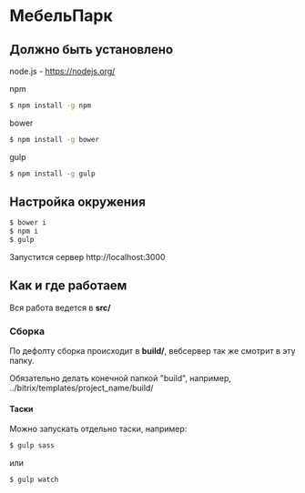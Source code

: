 # МебельПарк

## Должно быть установлено

node.js - https://nodejs.org/

npm

```bash
$ npm install -g npm
```

bower

```bash
$ npm install -g bower
```

gulp

```bash
$ npm install -g gulp
```

## Настройка окружения

```bash
$ bower i
$ npm i
$ gulp
```
Запустится сервер http://localhost:3000

## Как и где работаем

Вся работа ведется в **src/**

### Сборка

По дефолту сборка происходит в **build/**, вебсервер так же смотрит в эту папку.

Обязательно делать конечной папкой "build", например, ../bitrix/templates/project_name/build/

#### Таски

Можно запускать отдельно таски, например:

```bash
$ gulp sass
```

или

```bash
$ gulp watch
```
